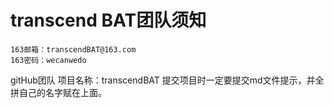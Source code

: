 # transcend BAT团队须知

    163邮箱：transcendBAT@163.com
    163密码：wecanwedo

gitHub团队
项目名称：transcendBAT
提交项目时一定要提交md文件提示，并全拼自己的名字赋在上面。
